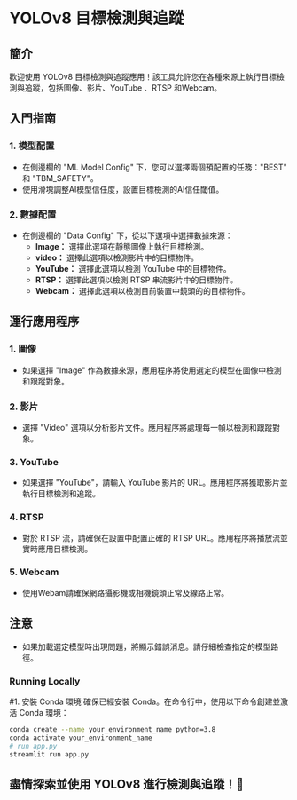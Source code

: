 # YOLOv8 目標檢測與追蹤

## 簡介
歡迎使用 YOLOv8 目標檢測與追蹤應用！該工具允許您在各種來源上執行目標檢測與追蹤，包括圖像、影片、YouTube 、RTSP 和Webcam。

## 入門指南

### 1. 模型配置
- 在側邊欄的 "ML Model Config" 下，您可以選擇兩個預配置的任務："BEST" 和 "TBM_SAFETY"。
- 使用滑塊調整AI模型信任度，設置目標檢測的AI信任閾值。

### 2. 數據配置
- 在側邊欄的 "Data Config" 下，從以下選項中選擇數據來源：
  - **Image：** 選擇此選項在靜態圖像上執行目標檢測。
  - **video：** 選擇此選項以檢測影片中的目標物件。
  - **YouTube：** 選擇此選項以檢測 YouTube 中的目標物件。
  - **RTSP：** 選擇此選項以檢測 RTSP 串流影片中的目標物件。
  - **Webcam：** 選擇此選項以檢測目前裝置中鏡頭的的目標物件。
    
## 運行應用程序

### 1. 圖像
- 如果選擇 "Image" 作為數據來源，應用程序將使用選定的模型在圖像中檢測和跟蹤對象。

### 2. 影片
- 選擇 "Video" 選項以分析影片文件。應用程序將處理每一幀以檢測和跟蹤對象。

### 3. YouTube 
- 如果選擇 "YouTube"，請輸入 YouTube 影片的 URL。應用程序將獲取影片並執行目標檢測和追蹤。

### 4. RTSP 
- 對於 RTSP 流，請確保在設置中配置正確的 RTSP URL。應用程序將播放流並實時應用目標檢測。

### 5. Webcam 
- 使用Webam請確保網路攝影機或相機鏡頭正常及線路正常。

## 注意
- 如果加載選定模型時出現問題，將顯示錯誤消息。請仔細檢查指定的模型路徑。

### Running Locally
#1. 安裝 Conda 環境
確保已經安裝 Conda。在命令行中，使用以下命令創建並激活 Conda 環境：
```bash
conda create --name your_environment_name python=3.8
conda activate your_environment_name
# run app.py
streamlit run app.py
```

## 盡情探索並使用 YOLOv8 進行檢測與追蹤！🚀

